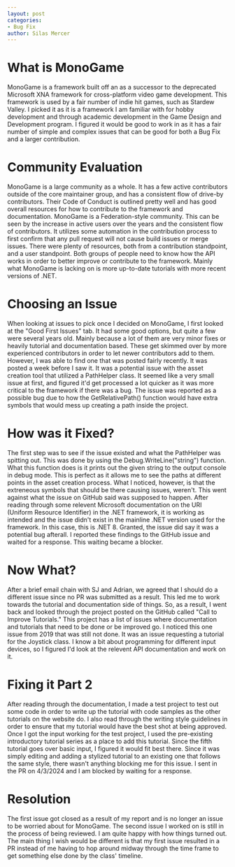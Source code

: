 ```yaml
---
layout: post
categories: 
- Bug Fix
author: Silas Mercer
---
```


# What is MonoGame

MonoGame is a framework built off an as a successor to the deprecated Microsoft XNA framework for cross-platform video game development. This framework is used by a fair number of indie hit games, such as Stardew Valley. I picked it as it is a framework I am familiar with for hobby development and through academic development in the Game Design and Development program. I figured it would be good to work in as it has a fair number of simple and complex issues that can be good for both a Bug Fix and a larger contribution.

# Community Evaluation

MonoGame is a large community as a whole. It has a few active contributors outside of the core maintainer group, and has a consistent flow of drive-by contributors. Their Code of Conduct is outlined pretty well and has good overall resources for how to contribute to the framework and documentation. MonoGame is a Federation-style community. This can be seen by the increase in active users over the years and the consistent flow of contributors. It utilizes some automation in the contribution process to first confirm that any pull request will not cause build issues or merge issues. There were plenty of resources, both from a contribution standpoint, and a user standpoint. Both groups of people need to know how the API works in order to better improve or contribute to the framework. Mainly what MonoGame is lacking on is more up-to-date tutorials with more recent versions of .NET.

# Choosing an Issue

When looking at issues to pick once I decided on MonoGame, I first looked at the "Good First Issues" tab. It had some good options, but quite a few were several years old. Mainly because a lot of them are very minor fixes or heavily tutorial and documentation based. These get skimmed over by more experienced contributors in order to let newer contributors add to them. However, I was able to find one that was posted fairly recently. It was posted a week before I saw it. It was a potential issue with the asset creation tool that utilized a PathHelper class. It seemed like a very small issue at first, and figured it'd get processed a lot quicker as it was more critical to the framework if there was a bug. The issue was reported as a possible bug due to how the GetRelativePath() function would have extra symbols that would mess up creating a path inside the project.

# How was it Fixed?

The first step was to see if the issue existed and what the PathHelper was spitting out. This was done by using the Debug.WriteLine("string") function. What this function does is it prints out the given string to the output console in debug mode. This is perfect as it allows me to see the paths at different points in the asset creation process. What I noticed, however, is that the extreneous symbols that should be there causing issues, weren't. This went against what the issue on GitHub said was supposed to happen. After reading through some relevent Microsoft documentation on the URI (Uniform Resource Identifier) in the .NET framework, it is working as intended and the issue didn't exist in the mainline .NET version used for the framework. In this case, this is .NET 8. Granted, the issue did say it was a potential bug afterall. I reported these findings to the GitHub issue and waited for a response. This waiting became a blocker.

# Now What?
After a brief email chain with SJ and Adrian, we agreed that I should do a different issue since no PR was submitted as a result. This led me to work towards the tutorial and documentation side of things. So, as a result, I went back and looked through the project posted on the GitHub called "Call to Improve Tutorials." This project has a list of issues where documentation and tutorials that need to be done or be improved go. I noticed this one issue from 2019 that was still not done. It was an issue requesting a tutorial for the Joystick class. I know a bit about programming for different input devices, so I figured I'd look at the relevent API documentation and work on it. 

# Fixing it Part 2

After reading through the documentation, I made a test project to test out some code in order to write up the tutorial with code samples as the other tutorials on the website do. I also read through the writing style guidelines in order to ensure that my tutorial would have the best shot at being approved. Once I got the input working for the test project, I used the pre-existing introductory tutorial series as a place to add this tutorial. Since the fifth tutorial goes over basic input, I figured it would fit best there. Since it was simply editing and adding a stylized tutorial to an existing one that follows the same style, there wasn't anything blocking me for this issue. I sent in the PR on 4/3/2024 and I am blocked by waiting for a response.

# Resolution

The first issue got closed as a result of my report and is no longer an issue to be worried about for MonoGame. The second issue I worked on is still in the process of being reviewed. I am quite happy with how things turned out. The main thing I wish would be different is that my first issue resulted in a PR instead of me having to hop around midway through the time frame to get something else done by the class' timeline.